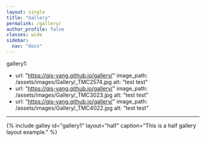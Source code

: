```yaml
---
layout: single
title: "Gallery"
permalink: /gallery/
author_profile: false
classes: wide
sidebar:
  nav: "docs"
---
```


gallery1:
   - url: "https://gis-yang.github.io/gallery/"
     image_path: /assets/images/Gallery/_TMC2574.jpg
	 alt: "test test"
   - url: "https://gis-yang.github.io/gallery/"
     image_path: /assets/images/Gallery/_TMC3023.jpg
	 alt: "test test"
   - url: "https://gis-yang.github.io/gallery/"
     image_path: /assets/images/Gallery/_TMC4022.jpg
	 alt: "test test"

---
{% include galley id="gallery1" layout="half" caption="This is a half gallery layout example." %}


